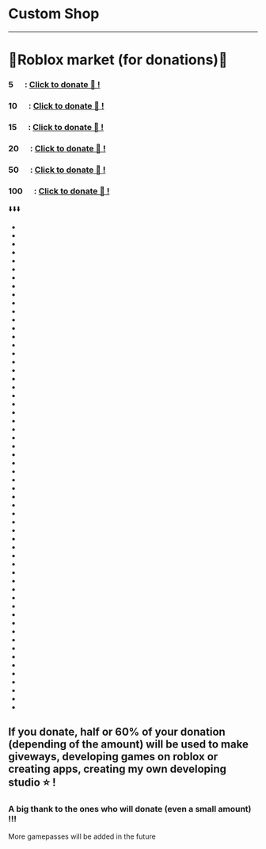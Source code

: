 # Custom Shop
--------------------
# 🏪Roblox market (for donations)🏪

### 5 <img src="https://upload.wikimedia.org/wikipedia/commons/thumb/c/c7/Robux_2019_Logo_gold.svg/500px-Robux_2019_Logo_gold.svg.png" width="15"/> : <a href="https://www.roblox.com/game-pass/1081752842/Small-TIP" target="_blank">Click to donate 🧷 !</a>
### 10 <img src="https://upload.wikimedia.org/wikipedia/commons/thumb/c/c7/Robux_2019_Logo_gold.svg/500px-Robux_2019_Logo_gold.svg.png" width="15"/> : <a href="https://www.roblox.com/game-pass/1081563183/Medium-TIP" target="_blank">Click to donate 🧷 !</a>
### 15 <img src="https://upload.wikimedia.org/wikipedia/commons/thumb/c/c7/Robux_2019_Logo_gold.svg/500px-Robux_2019_Logo_gold.svg.png" width="15"/> : <a href="https://www.roblox.com/game-pass/1080937338/Advanced-TIP" target="_blank">Click to donate 🧷 !</a>
### 20 <img src="https://upload.wikimedia.org/wikipedia/commons/thumb/c/c7/Robux_2019_Logo_gold.svg/500px-Robux_2019_Logo_gold.svg.png" width="15"/> : <a href="https://www.roblox.com/game-pass/1081133431/Cool-TIP" target="_blank">Click to donate 🧷 !</a>
### 50 <img src="https://upload.wikimedia.org/wikipedia/commons/thumb/c/c7/Robux_2019_Logo_gold.svg/500px-Robux_2019_Logo_gold.svg.png" width="15"/> : <a href="https://www.roblox.com/game-pass/1082053768/EXTRA-TIP" target="_blank">Click to donate 🧷 !</a>
### 100 <img src="https://upload.wikimedia.org/wikipedia/commons/thumb/c/c7/Robux_2019_Logo_gold.svg/500px-Robux_2019_Logo_gold.svg.png" width="15"/> : <a href="https://www.roblox.com/game-pass/1080695540/EXTREME-TIP" target="_blank">Click to donate 🧷 !</a>

⬇️⬇️⬇️

-
-
-
-
-
-
-
-
-
-
-
-
-
-
-
-
-
-
-
-
-
-
-
-
-
-
-
-
-
-
-
-
-
-
-
-
-
-
-
-
-
-
-
-
-
-
-
-
-
-
-
-
-
-
-
-
-
-


## If you donate, half or 60% of your donation (depending of the amount) will be used to make giveways, developing games on roblox or creating apps, creating my own developing studio ⭐ !
### A big thank to the ones who will donate (even a small amount) !!!

More gamepasses will be added in the future
